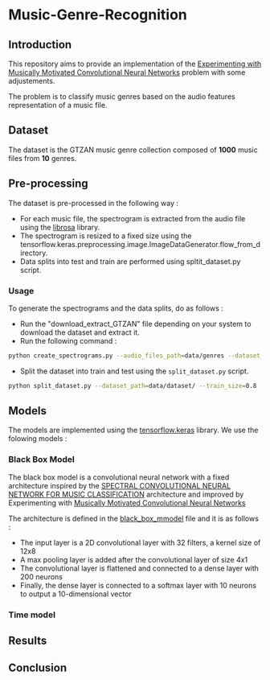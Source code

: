 # Music-Genre-Recognition

## Introduction
This repository aims to provide an implementation of the [Experimenting with Musically Motivated
Convolutional Neural Networks](https://nubo.ircam.fr/index.php/s/27NkneQw8oBnY8P) problem with some adjustements.

The problem is to classify music genres based on the audio features representation of a music file.

## Dataset
The dataset is the GTZAN music genre collection composed of **1000** music files from **10** genres.


## Pre-processing
The dataset is pre-processed in the following way :
* For each music file, the spectrogram is extracted from the audio file using the [librosa](https://librosa.github.io/librosa/) library.
* The spectrogram is resized to a fixed size using the tensorflow.keras.preprocessing.image.ImageDataGenerator.flow_from_directory.
* Data splits into test and train are performed using spltit_dataset.py script.
### Usage 
 To generate the spectrograms and the data splits, do as follows :
 * Run the "download_extract_GTZAN" file depending on your system to download the dataset and extract it.
 * Run the following command :
```bash
python create_spectrograms.py --audio_files_path=data/genres --dataset_path=data/dataset/ 
```
* Split the dataset into train and test using the `split_dataset.py` script.
```bash
python split_dataset.py --dataset_path=data/dataset/ --train_size=0.8
```

## Models
The models are implemented using the [tensorflow.keras](https://www.tensorflow.org/api_docs/python/tf/keras) library.
We use the folowing models :
### Black Box Model 
The black box model is a convolutional neural network with a fixed architecture inspired by the [SPECTRAL CONVOLUTIONAL NEURAL NETWORK FOR 
MUSIC CLASSIFICATION](https://publik.tuwien.ac.at/files/publik_255986.pdf) architecture and improved by Experimenting with [Musically Motivated Convolutional Neural Networks](http://jordipons.me/media/CBMI16.pdf)

The architecture is defined in the [black_box_mmodel](model_architecture.py) file and it is as follows :
* The input layer is a 2D convolutional layer with 32 filters, a kernel size of 12x8
* A max pooling layer is added after the convolutional layer of size 4x1
* The convolutional layer is flattened and connected to a dense layer with 200 neurons
* Finally, the dense layer is connected to a softmax layer with 10 neurons to output a 10-dimensional vector

### Time model


## Results

## Conclusion




